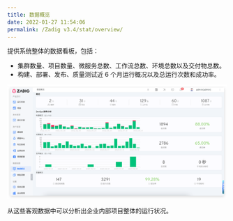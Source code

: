 ```yaml
---
title: 数据概览
date: 2022-01-27 11:54:06
permalink: /Zadig v3.4/stat/overview/
---
```


提供系统整体的数据看板，包括：

- 集群数量、项目数量、微服务总数、工作流总数、环境总数以及交付物总数。
- 构建、部署、发布、质量测试近 6 个月运行概况以及总运行次数和成功率。

![数据概览](../../../_images/overview_310.png)

从这些客观数据中可以分析出企业内部项目整体的运行状况。